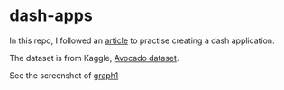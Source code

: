 # dash-apps

In this repo, I followed an [article](https://realpython.com/python-dash/) to practise creating a dash application.

The dataset is from Kaggle, [Avocado dataset](https://www.kaggle.com/neuromusic/avocado-prices). 

See the screenshot of [graph1](https://github.com/Antony-gitau/dash-apps/blob/main/Graph1.png)
